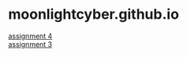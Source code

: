 # moonlightcyber.github.io
[assignment 4](https://moonlightcyber.github.io/project-4/index.html)
<br/>
[assignment 3](https://moonlightcyber.github.io/project-3/index.html)
